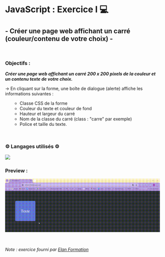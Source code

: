 # JavaScript : Exercice I 💻 #
## - Créer une page web affichant un carré (couleur/contenu de votre choix) - ##

<br>

### Objectifs : ###
***Créer une page web affichant un carré 200 x 200 pixels de la couleur et un contenu texte de votre choix.***

→ En cliquant sur la forme, une boîte de dialogue (alerte) affiche les informations suivantes : 
      <ul><ul>
        <li>Classe CSS de la forme</li>
        <li>Couleur du texte et couleur de fond</li>
        <li>Hauteur et largeur du carré</li>
        <li>Nom de la classe du carré (class : "carre" par exemple)</li>
        <li>Police et taille du texte.</li>
      </ul></ul>
<br>
### ⚙️ Langages utilisés ⚙️ ###

<img src="https://skillicons.dev/icons?i=html,css,js,github"/>

<br>

### Preview : ###
<img src="Preview.gif"></img>

<br>

*Note : exercice fourni par <a href="https://elan-formation.fr/accueil">Elan Formation</a>*
